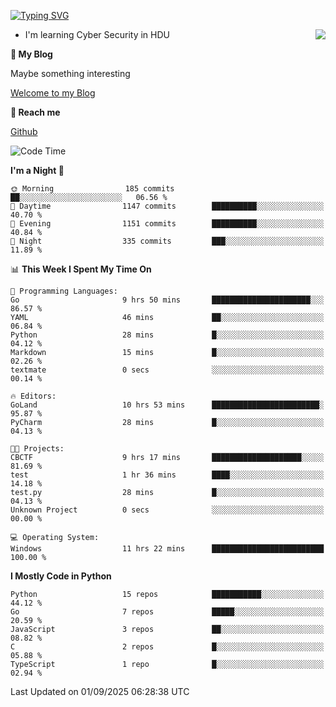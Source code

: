 [![Typing SVG](https://readme-typing-svg.herokuapp.com?font=Fira+Code&pause=1000&random=false&width=450&height=60&lines=Hello+%F0%9F%91%8B%F0%9F%8F%BB;I'm+JBNRZ)](https://git.io/typing-svg)

<a href="#">
  <img align="right" src="https://github-readme-stats.vercel.app/api?username=JBNRZ&show_icons=true&bg_color=15,f2f7fd,E0EAFC" />
</a>

- I'm learning Cyber Security in HDU

 **🌱 My Blog**

Maybe something interesting

[Welcome to my Blog](https://jbnrz.com.cn/)

 **💬 Reach me** 

[Github](https://github.com/JBNRZ)


<!--START_SECTION:waka-->
![Code Time](http://img.shields.io/badge/Code%20Time-1%2C389%20hrs%2025%20mins-blue)

**I'm a Night 🦉** 

```text
🌞 Morning                185 commits         ██░░░░░░░░░░░░░░░░░░░░░░░   06.56 % 
🌆 Daytime                1147 commits        ██████████░░░░░░░░░░░░░░░   40.70 % 
🌃 Evening                1151 commits        ██████████░░░░░░░░░░░░░░░   40.84 % 
🌙 Night                  335 commits         ███░░░░░░░░░░░░░░░░░░░░░░   11.89 % 
```


📊 **This Week I Spent My Time On** 

```text
💬 Programming Languages: 
Go                       9 hrs 50 mins       ██████████████████████░░░   86.57 % 
YAML                     46 mins             ██░░░░░░░░░░░░░░░░░░░░░░░   06.84 % 
Python                   28 mins             █░░░░░░░░░░░░░░░░░░░░░░░░   04.12 % 
Markdown                 15 mins             █░░░░░░░░░░░░░░░░░░░░░░░░   02.26 % 
textmate                 0 secs              ░░░░░░░░░░░░░░░░░░░░░░░░░   00.14 % 

🔥 Editors: 
GoLand                   10 hrs 53 mins      ████████████████████████░   95.87 % 
PyCharm                  28 mins             █░░░░░░░░░░░░░░░░░░░░░░░░   04.13 % 

🐱‍💻 Projects: 
CBCTF                    9 hrs 17 mins       ████████████████████░░░░░   81.69 % 
test                     1 hr 36 mins        ████░░░░░░░░░░░░░░░░░░░░░   14.18 % 
test.py                  28 mins             █░░░░░░░░░░░░░░░░░░░░░░░░   04.13 % 
Unknown Project          0 secs              ░░░░░░░░░░░░░░░░░░░░░░░░░   00.00 % 

💻 Operating System: 
Windows                  11 hrs 22 mins      █████████████████████████   100.00 % 
```

**I Mostly Code in Python** 

```text
Python                   15 repos            ███████████░░░░░░░░░░░░░░   44.12 % 
Go                       7 repos             █████░░░░░░░░░░░░░░░░░░░░   20.59 % 
JavaScript               3 repos             ██░░░░░░░░░░░░░░░░░░░░░░░   08.82 % 
C                        2 repos             █░░░░░░░░░░░░░░░░░░░░░░░░   05.88 % 
TypeScript               1 repo              █░░░░░░░░░░░░░░░░░░░░░░░░   02.94 % 
```




 Last Updated on 01/09/2025 06:28:38 UTC
<!--END_SECTION:waka-->
